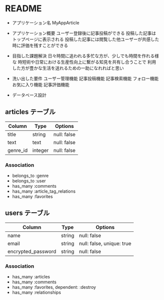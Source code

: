 # README

* アプリケーション名
MyAppArticle

* アプリケーション概要
ユーザー登録後に記事投稿ができる
投稿した記事はトップページに表示される
投稿した記事には閲覧した他ユーザーが共感した時に評価を残すことができる

* 目指した課題解決
日々時間に追われる多忙な方が、少しでも時間を作れる様な
時短術や日常における生産性向上に繋がる知見を共有し合うことで
利用した方が豊かな生活を送れるための一助になれればと思い

* 洗い出した要件
ユーザー管理機能
記事投稿機能
記事検索機能
フォロー機能
お気に入り機能
記事評価機能

* データベース設計
## articles テーブル

| Column   | Type    | Options     |
| -------- | ------- | ----------- |
| title    | string  | null: false |
| text     | text    | null: false |
| genre_id | integer | null: false |

### Association

- belongs_to :genre
- belongs_to :user
- has_many   :comments
- has_many   :article_tag_relations
- has_many   :favorites

## users テーブル

| Column             | Type   | Options                   |
| ------------------ | ------ | ------------------------- |
| name               | string | null: false               |
| email              | string | null: false, unique: true |
| encrypted_password | string | null: false               |

### Association

- has_many :articles
- has_many :comments
- has_many :favorites, dependent: :destroy
- has_many :relationships
